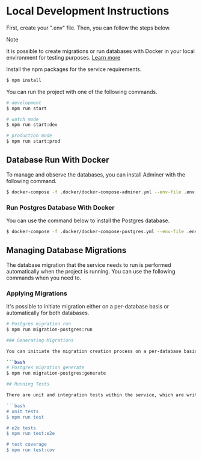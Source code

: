# Local Development Instructions

First, create your ".env" file. Then, you can follow the steps below.

> [!NOTE]  
> It is possible to create migrations or run databases with Docker in your local environment for testing purposes. [Learn more](#database-run-with-docker)

Install the npm packages for the service requirements.

```bash
$ npm install
```

You can run the project with one of the following commands.

```bash
# development
$ npm run start

# watch mode
$ npm run start:dev

# production mode
$ npm run start:prod
```

## Database Run With Docker

To manage and observe the databases, you can install Adminer with the following command.

```bash
$ docker-compose -f .docker/docker-compose-adminer.yml --env-file .env up -d
```

### Run Postgres Database With Docker

You can use the command below to install the Postgres database.

```bash
$ docker-compose -f .docker/docker-compose-postgres.yml --env-file .env up -d
```


## Managing Database Migrations

The database migration that the service needs to run is performed automatically when the project is running. You can use the following commands when you need to.

### Applying Migrations

It's possible to initiate migration either on a per-database basis or automatically for both databases.

```bash
# Postgres migration run
$ npm run migration-postgres:run

### Generating Migrations

You can initiate the migration creation process on a per-database basis or automatically for both databases.

```bash
# Postgres migration generate
$ npm run migration-postgres:generate

## Running Tests

There are unit and integration tests within the service, which are written using NestJS's built-in testing framework. You can run the tests using the following commands.

```bash
# unit tests
$ npm run test

# e2e tests
$ npm run test:e2e

# test coverage
$ npm run test:cov
```
